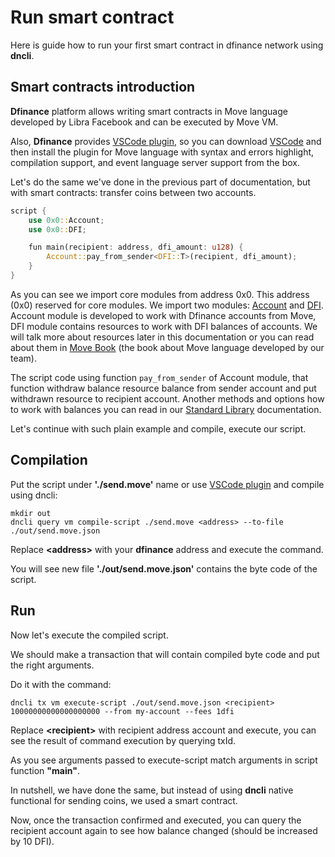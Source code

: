 # Run smart contract

Here is guide how to run your first smart contract in dfinance network using **dncli**.

## Smart contracts introduction

**Dfinance** platform allows writing smart contracts in Move language developed by Libra Facebook and can be executed by Move VM. 

Also, **Dfinance** provides [VSCode plugin](https://marketplace.visualstudio.com/items?itemName=damirka.move-ide), so you can download [VSCode](https://code.visualstudio.com/) and then install the plugin for Move language with syntax and errors highlight, compilation support, and event language server support from the box.

Let's do the same we've done in the previous part of documentation, but with smart contracts: transfer coins between two accounts.

```rust
script {
	use 0x0::Account;
	use 0x0::DFI;

	fun main(recipient: address, dfi_amount: u128) {
		Account::pay_from_sender<DFI::T>(recipient, dfi_amount);
	}
}
```

As you can see we import core modules from address 0x0. This address \(0x0\) reserved for core modules. We import two modules: [Account](https://github.com/dfinance/dvm/blob/master/lang/stdlib/account.move) and [DFI](https://github.com/dfinance/dvm/blob/master/lang/stdlib/dfi.move). Account module is developed to work with Dfinance accounts from Move, DFI module contains resources to work with DFI balances of accounts. We will talk more about resources later in this documentation or you can read about them in [Move Book](https://move-book.com) (the book about Move language developed by our team).

The script code using function `pay_from_sender` of Account module, that function withdraw balance resource balance from sender account and
put withdrawn resource to recipient account. Another methods and options how to work with balances you can read in our [Standard Library](/move_vm/standard_lib.md) documentation. 

Let's continue with such plain example and compile, execute our script.

## Compilation

Put the script under **'./send.move'** name or use [VSCode plugin](https://marketplace.visualstudio.com/items?itemName=damirka.move-ide) and compile using dncli:

```text
mkdir out
dncli query vm compile-script ./send.move <address> --to-file ./out/send.move.json
```

Replace **&lt;address&gt;** with your **dfinance** address and execute the command.

You will see new file **'./out/send.move.json'** contains the byte code of the script.

## Run

Now let's execute the compiled script.

We should make a transaction that will contain compiled byte code and put the right arguments.

Do it with the command:

```text
dncli tx vm execute-script ./out/send.move.json <recipient> 10000000000000000000 --from my-account --fees 1dfi
```

Replace **&lt;recipient&gt;** with recipient address account and execute, you can see the result of command execution by querying txId.

As you see arguments passed to execute-script match arguments in script function **"main"**.

In nutshell, we have done the same, but instead of using **dncli** native functional for sending coins, we used a smart contract.

Now, once the transaction confirmed and executed, you can query the recipient account again to see how balance changed \(should be increased by 10 DFI\).
